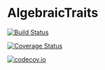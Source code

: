 # AlgebraicTraits

[![Build Status](https://travis-ci.org/TotalVerb/AlgebraicTraits.jl.svg?branch=master)](https://travis-ci.org/TotalVerb/AlgebraicTraits.jl)

[![Coverage Status](https://coveralls.io/repos/TotalVerb/AlgebraicTraits.jl/badge.svg?branch=master&service=github)](https://coveralls.io/github/TotalVerb/AlgebraicTraits.jl?branch=master)

[![codecov.io](http://codecov.io/github/TotalVerb/AlgebraicTraits.jl/coverage.svg?branch=master)](http://codecov.io/github/TotalVerb/AlgebraicTraits.jl?branch=master)
